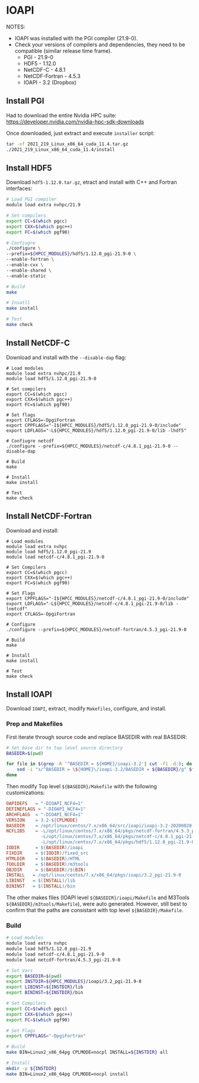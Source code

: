 # IOAPI

NOTES:
  * IOAPI was installed with the PGI compiler (21.9-0).
  * Check your versions of compilers and dependencies, they need to be compatible (similar release time frame).
    * PGI - 21.9-0
    * HDF5 - 1.12.0
    * NetCDF-C - 4.8.1
    * NetCDF-Fortran - 4.5.3
    * IOAPI - 3.2 (Dropbox)

## Install PGI

Had to download the entire Nvidia HPC suite:
https://developer.nvidia.com/nvidia-hpc-sdk-downloads

Once downloaded, just extract and execute `installer` script:

```bash
tar -xf 2021_219_Linux_x86_64_cuda_11.4.tar.gz
./2021_219_Linux_x86_64_cuda_11.4/install
```

## Install HDF5

Download `hdf5-1.12.0.tar.gz`, etract and install with C++ and Fortran interfaces:

```bash
# Load PGI compiler
module load extra nvhpc/21.9

# Set compilers
export CC=$(which pgcc)
export CXX=$(which pgc++)
export FC=$(which pgf90)

# Confiugre
./configure \
--prefix=${HPCC_MODULES}/hdf5/1.12.0_pgi-21.9-0 \
--enable-fortran \
--enable-cxx \
--enable-shared \
--enable-static

# Build
make

# Insatll
make install

# Test
make check
```

## Install NetCDF-C

Download and install with the `--disable-dap` flag:

```
# Load modules
module load extra nvhpc/21.9
module load hdf5/1.12.0_pgi-21.9-0

# Set compilers
export CC=$(which pgcc)
export CXX=$(which pgc++)
export FC=$(which pgf90)

# Set flags
export CFLAGS=-DpgiFortran
export CPPFLAGS="-I${HPCC_MODULES}/hdf5/1.12.0_pgi-21.9-0/include"
export LDFLAGS="-L${HPCC_MODULES}/hdf5/1.12.0_pgi-21.9-0/lib -lhdf5"

# Confiugre netcdf
./configure --prefix=${HPCC_MODULES}/netcdf-c/4.8.1_pgi-21.9-0 --disable-dap

# Build
make

# Install
make install

# Test
make check
```

## Install NetCDF-Fortran

Download and install:

```
# Load modules
module load extra nvhpc
module load hdf5/1.12.0_pgi-21.9
module load netcdf-c/4.8.1_pgi-21.9-0

# Set Compilers
export CC=$(which pgcc)
export CXX=$(which pgc++)
export FC=$(which pgf90)

# Set Flags
export CPPFLAGS="-I${HPCC_MODULES}/netcdf-c/4.8.1_pgi-21.9-0/include"
export LDFLAGS="-L${HPCC_MODULES}/netcdf-c/4.8.1_pgi-21.9-0/lib -lnetcdf"
export CFLAGS=-DpgiFortran

# Configure
./configure --prefix=${HPCC_MODULES}/netcdf-fortran/4.5.3_pgi-21.9-0

# Build
make

# Install
make install

# Test
make check
```

## Install IOAPI

Download `IOAPI`, extract, modify `Makefiles`, configure, and install.

### Prep and Makefiles

First iterate through source code and replace BASEDIR  with real BASEDIR:

```bash
# Set base dir to top level source directory
BASEDIR=$(pwd)

for file in $(grep -R '^BASEDIR = ${HOME}/ioapi-3.2'| cut -f1 -d:); do
    sed -i "s/^BASEDIR = \${HOME}\/ioapi-3.2/BASEDIR = ${BASEDIR}/g" $file;
done
```

Then modify Top level `${BASEDIR}/Makefile` with the following customizations:

```Makefile
OAPIDEFS   = "-DIOAPI_NCF4=1"
DEFINEFLAGS = "-DIOAPI_NCF4=1"
ARCHFLAGS  = "-DIOAPI_NCF4=1"
VERSION    = 3.2-${CPLMODE}
BASEDIR    = /opt/linux/centos/7.x/x86_64/src/ioapi/ioapi-3.2-20200828
NCFLIBS    = -L/opt/linux/centos/7.x/x86_64/pkgs/netcdf-fortran/4.5.3_pgi-21.9-0/lib/ -lnetcdff \
             -L/opt/linux/centos/7.x/x86_64/pkgs/netcdf-c/4.8.1_pgi-21.9-0/lib -lnetcdf \
             -L/opt/linux/centos/7.x/x86_64/pkgs/hdf5/1.12.0_pgi-21.9-0/lib -lhdf5hl_fortran -lhdf5_fortran -lhdf5_hl
IODIR      = $(BASEDIR)/ioapi
FIXDIR     = $(IODIR)/fixed_src
HTMLDIR    = $(BASEDIR)/HTML
TOOLDIR    = $(BASEDIR)/m3tools
OBJDIR     = $(BASEDIR)/$(BIN)
INSTALL   = /opt/linux/centos/7.x/x86_64/pkgs/ioapi/3.2_pgi-21.9-0
LIBINST   = $(INSTALL)/lib
BININST   = $(INSTALL)/bin
```

The other makes files (IOAPI level `${BASEDIR}/ioapi/Makefile` and M3Tools `${BASEDIR}/m3tools/Makefile`), were auto generated.
However, still best to confirm that the paths are consistant with top level `${BASEDIR}/Makefile`.

### Build

```bash
# Load modules
module load extra nvhpc
module load hdf5/1.12.0_pgi-21.9
module load netcdf-c/4.8.1_pgi-21.9-0
module load netcdf-fortran/4.5.3_pgi-21.9-0

# Set Vars
export BASEDIR=$(pwd)
export INSTDIR=${HPCC_MODULES}/ioapi/3.2_pgi-21.9-0
export LIBINST=${INSTDIR}/lib
export BININST=${INSTDIR}/bin

# Set Compilers
export CC=$(which pgcc)
export CXX=$(which pgc++)
export FC=$(which pgf90)

# Set Flags
export CPPFLAGS="-DpgiFortran"

# Build
make BIN=Linux2_x86_64pg CPLMODE=nocpl INSTALL=${INSTDIR} all

# Install
mkdir -p ${INSTDIR}
make BIN=Linux2_x86_64pg CPLMODE=nocpl install
```

